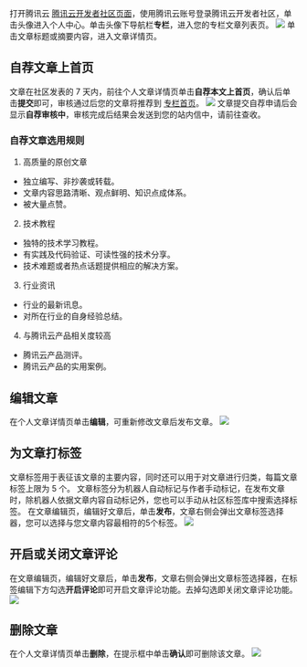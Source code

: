 
打开腾讯云 [腾讯云开发者社区页面](https://cloud.tencent.com/developer)，使用腾讯云账号登录腾讯云开发者社区，单击头像进入个人中心。单击头像下导航栏**专栏**，进入您的专栏文章列表页。
![](https://main.qcloudimg.com/raw/89cc6464c4173ad76aa756716aecc273.png)
单击文章标题或摘要内容，进入文章详情页。

## 自荐文章上首页
文章在社区发表的 7 天内，前往个人文章详情页单击**自荐本文上首页**，确认后单击**提交**即可，审核通过后您的文章将推荐到 [专栏首页](https://cloud.tencent.com/developer/column?from=10680)。
![](https://main.qcloudimg.com/raw/43df967f95489b88709fd447d8a04659.png)
文章提交自荐申请后会显示**自荐审核中**，审核完成后结果会发送到您的站内信中，请前往查收。

### 自荐文章选用规则

1. 高质量的原创文章
 - 独立编写、非抄袭或转载。
 - 文章内容思路清晰、观点鲜明、知识点成体系。
 - 被大量点赞。

2. 技术教程
 - 独特的技术学习教程。
 - 有实践及代码验证、可读性强的技术分享。
 - 技术难题或者热点话题提供相应的解决方案。

3. 行业资讯
 - 行业的最新讯息。
 - 对所在行业的自身经验总结。

4. 与腾讯云产品相关度较高
 - 腾讯云产品测评。
 - 腾讯云产品的实用案例。


## 编辑文章
在个人文章详情页单击**编辑**，可重新修改文章后发布文章。
![](https://main.qcloudimg.com/raw/6ce4da357864000a0e85f015c7954163.png)

## 为文章打标签
文章标签用于表征该文章的主要内容，同时还可以用于对文章进行归类，每篇文章标签上限为 5 个。
文章标签分为机器人自动标记与作者手动标记，在发布文章时，除机器人依据文章内容自动标记外，您也可以手动从社区标签库中搜索选择标签。
在文章编辑页，编辑好文章后，单击**发布**，文章右侧会弹出文章标签选择器，您可以选择与您文章内容最相符的5个标签。
![](https://main.qcloudimg.com/raw/103870a29beaa5bfb883719d9d3c52ae.png)


## 开启或关闭文章评论
在文章编辑页，编辑好文章后，单击**发布**，文章右侧会弹出文章标签选择器，在标签编辑下方勾选**开启评论**即可开启文章评论功能。去掉勾选即关闭文章评论功能。
![](https://main.qcloudimg.com/raw/58ac03524be9932c886d902d9eb8c260.png)

## 删除文章
在个人文章详情页单击**删除**，在提示框中单击**确认**即可删除该文章。
![](https://main.qcloudimg.com/raw/e5e0a6aec3cf391b026dc4acf88811e3.png)
